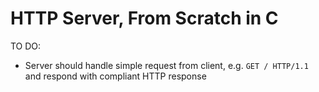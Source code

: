 # HTTP Server, From Scratch in C

TO DO:
- Server should handle simple request from client, e.g. `GET / HTTP/1.1` and respond with compliant HTTP response